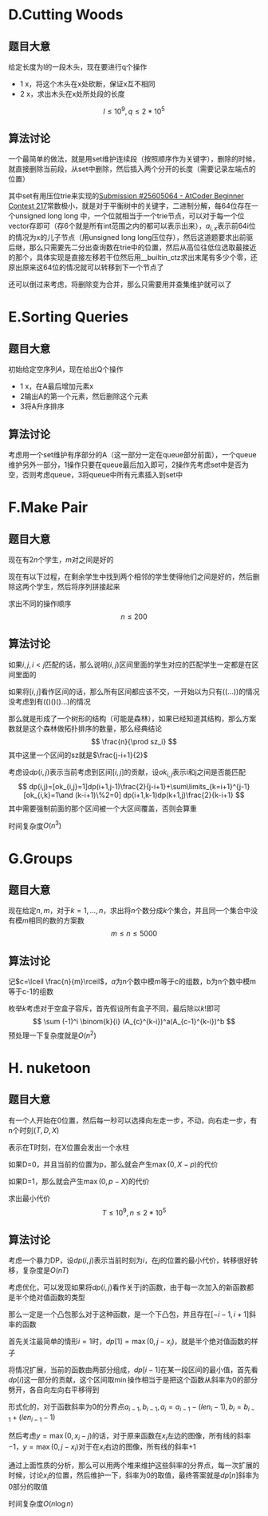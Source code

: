# D.Cutting Woods

## 题目大意

给定长度为l的一段木头，现在要进行q个操作

- 1 x，将这个木头在x处砍断，保证x互不相同
- 2 x，求出木头在x处所处段的长度

$$
l\leq 10^9,q\leq 2*10^5
$$

## 算法讨论

一个最简单的做法，就是用set维护连续段（按照顺序作为关键字），删除的时候，就直接删除当前段，从set中删除，然后插入两个分开的长度（需要记录左端点的位置）

其中set有用压位trie来实现的[Submission #25605064 - AtCoder Beginner Contest 217](https://atcoder.jp/contests/abc217/submissions/25605064)常数极小，就是对于平衡树中的关键字，二进制分解，每64位存在一个unsigned long long 中，一个位就相当于一个trie节点，可以对于每一个位vector存即可（存6个就是所有int范围之内的都可以表示出来），$a_{i,x}$表示前64i位的情况为x的儿子节点（用unsigned long long压位存），然后这道题要求出前驱后继，那么只需要先二分出查询数在trie中的位置，然后从高位往低位选取最接近的那个，具体实现是直接左移若干位然后用__builtin_ctz求出末尾有多少个零，还原出原来这64位的情况就可以转移到下一个节点了

还可以倒过来考虑，将删除变为合并，那么只需要用并查集维护就可以了

# E.Sorting Queries

## 题目大意

初始给定空序列$A$，现在给出Q个操作

- 1 x，在A最后增加元素x
- 2输出A的第一个元素，然后删除这个元素
- 3将A升序排序

## 算法讨论

考虑用一个set维护有序部分的A（这一部分一定在queue部分前面），一个queue维护另外一部分，1操作只要在queue最后加入即可，2操作先考虑set中是否为空，否则考虑queue，3将queue中所有元素插入到set中

# F.Make Pair

## 题目大意

现在有$2n$个学生，$m$对之间是好的

现在有以下过程，在剩余学生中找到两个相邻的学生使得他们之间是好的，然后删除这两个学生，然后将序列拼接起来

求出不同的操作顺序
$$
n\leq 200
$$

## 算法讨论

如果$i,j,i<j$匹配的话，那么说明$(i,j)$区间里面的学生对应的匹配学生一定都是在区间里面的

如果将$[i,j]$看作区间的话，那么所有区间都应该不交，一开始以为只有((...))的情况没考虑到有(()()()...)的情况

那么就是形成了一个树形的结构（可能是森林），如果已经知道其结构，那么方案数就是这个森林做拓扑排序的数量，那么经典结论
$$
\frac{n}{\prod sz_i}
$$
其中这里一个区间的sz就是$\frac{j-i+1}{2}$

考虑设$dp(i,j)$表示当前考虑到区间$[i,j]$的贡献，设$ok_{i,j}$表示i和j之间是否能匹配
$$
dp(i,j)=[ok_{i,j}=1]dp(i+1,j-1)\frac{2}{j-i+1}+\sum\limits_{k=i+1}^{j-1}[ok_{i,k}=1\and (k-i+1)\%2=0] dp(i+1,k-1)dp(k+1,j)\frac{2}{k-i+1}
$$
其中需要强制前面的那个区间被一个大区间覆盖，否则会算重

时间复杂度$O(n^3)$

# G.Groups

## 题目大意

现在给定$n,m$，对于$k=1,...,n$，求出将$n$个数分成$k$个集合，并且同一个集合中没有模$m$相同的数的方案数
$$
m\leq n\leq 5000
$$

## 算法讨论

记$c=\lceil \frac{n}{m}\rceil$，$a$为n个数中模m等于c的组数，b为n个数中模m等于c-1的组数

枚举$k$考虑对于空盒子容斥，首先假设所有盒子不同，最后除以$k!$即可
$$
\sum (-1)^i \binom{k}{i} (A_{c}^{k-i})^a(A_{c-1}^{k-i})^b
$$
预处理一下复杂度就是$O(n^2)$

# H. nuketoon

## 题目大意

有一个人开始在0位置，然后每一秒可以选择向左走一步，不动，向右走一步，有n个时刻$(T,D,X)$

表示在T时刻，在X位置会发出一个水柱

如果D=0，并且当前的位置为p，那么就会产生$\max(0,X-p)$的代价

如果D=1，那么就会产生$\max(0,p-X)$的代价

求出最小代价
$$
T\leq 10^9,n\leq 2*10^5
$$

## 算法讨论

考虑一个暴力DP，设$dp(i,j)$表示当前时刻为$i$，在$j$的位置的最小代价，转移很好转移，复杂度是$O(nT)$

考虑优化，可以发现如果将$dp(i,j)$看作关于j的函数，由于每一次加入的新函数都是半个绝对值函数的类型

那么一定是一个凸包那么对于这种函数，是一个下凸包，并且存在$[-i-1,i+1]$斜率的函数

首先关注最简单的情形$i=1$时，$dp[1]=\max(0,j-x_i)$，就是半个绝对值函数的样子

将情况扩展，当前的函数由两部分组成，$dp[i-1]$在某一段区间的最小值，首先看$dp[i]$这一部分的贡献，这个区间取$\min$操作相当于是把这个函数从斜率为$0$的部分劈开，各自向左向右平移得到

形式化的，对于函数斜率为$0$的分界点$a_{i-1},b_{i-1},a_i=a_{i-1}-(len_i-1),b_i=b_{i-1}+(len_{i-1}-1)$

然后考虑$y=\max(0,x_i-j)$的话，对于原来函数在$x_i$左边的图像，所有线的斜率$-1$，$y=\max(0,j-x_i)$对于在$x_i$右边的图像，所有线的斜率$+1$

通过上面性质的分析，那么可以用两个堆来维护这些斜率的分界点，每一次扩展的时候，讨论$x_i$的位置，然后维护一下，斜率为$0$的取值，最终答案就是$dp[n]$斜率为$0$部分的取值

时间复杂度$O(n\log n)$